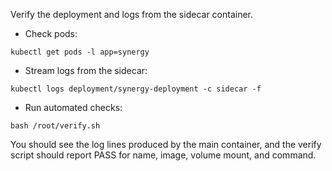 Verify the deployment and logs from the sidecar container.

- Check pods:

`kubectl get pods -l app=synergy`

- Stream logs from the sidecar:

`kubectl logs deployment/synergy-deployment -c sidecar -f`

- Run automated checks:

`bash /root/verify.sh`

You should see the log lines produced by the main container, and the verify script should report PASS for name, image, volume mount, and command.
